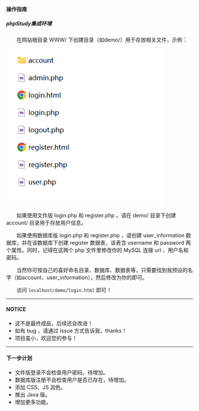 #### 操作指南

##### phpStudy集成环境

&emsp;&emsp;在网站根目录 WWW/ 下创建目录（如demo/）用于存放相关文件，示例：

![](picture/1.png)

&emsp;&emsp;如果使用文件版 login.php 和 register.php ，请在 demo/ 目录下创建 account/ 目录用于存放用户信息。

&emsp;&emsp;如果使用数据库版 login.php 和 register.php ，请创建 user_information 数据库，并在该数据库下创建 register 数据表，该表含 username 和 password 两个属性。同时，记得在这两个 php 文件里修改你的 MySQL 连接 url 、用户名和密码。

&emsp;&emsp;当然你可按自己的喜好命名目录、数据库、数据表等，只需要找到我预设的名字（如account、user_information），然后修改为你的即可。

&emsp;&emsp;访问 `localhost/demo/login.html` 即可！

<hr/>

#### NOTICE

- 这不是最终成品，后续还会改进！
- 如有 bug ，请通过 issue 方式告诉我，thanks！
- 项目虽小，欢迎您的参与！

<hr/>

#### 下一步计划

- 文件版登录不会检查用户密码，待增加。
- 数据库版注册不会检查用户是否已存在，待增加。
- 添加 CSS、JS 润色。
- 推出 Java 版。
- 增加更多功能。

